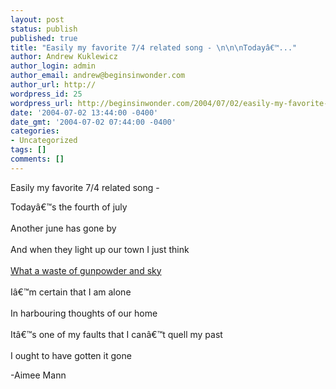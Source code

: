 ```yaml
---
layout: post
status: publish
published: true
title: "Easily my favorite 7/4 related song - \n\n\nTodayâ€™..."
author: Andrew Kuklewicz
author_login: admin
author_email: andrew@beginsinwonder.com
author_url: http://
wordpress_id: 25
wordpress_url: http://beginsinwonder.com/2004/07/02/easily-my-favorite-74-related-song-today%e2%80%99/
date: '2004-07-02 13:44:00 -0400'
date_gmt: '2004-07-02 07:44:00 -0400'
categories:
- Uncategorized
tags: []
comments: []
---
```

<p>Easily my favorite 7/4 related song - </p>
<p>Todayâ€™s the fourth of july<br />
<br />Another june has gone by<br />
<br />And when they light up our town I just think<br />
<br /><a href="http://www.lyricsfreak.com/a/aimee-mann/4741.html">What a waste of gunpowder and sky</a><br />
<br />Iâ€™m certain that I am alone<br />
<br />In harbouring thoughts of our home<br />
<br />Itâ€™s one of my faults that I canâ€™t quell my past<br />
<br />I ought to have gotten it gone</p>
<p>-Aimee Mann</p>
